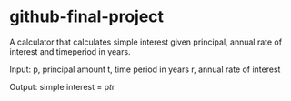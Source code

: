 # github-final-project

A calculator that calculates simple interest given principal, annual rate of interest and timeperiod in years.

Input:
  p, principal amount
  t, time period in years
  r, annual rate of interest

Output:
  simple interest = p*t*r
